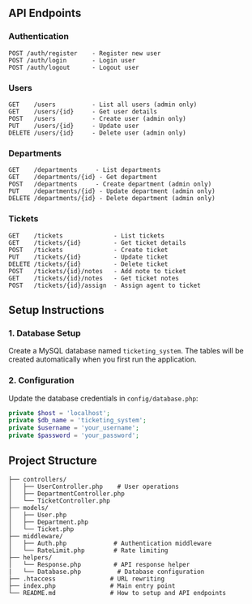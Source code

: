 ## API Endpoints

### Authentication
```
POST /auth/register    - Register new user
POST /auth/login       - Login user
POST /auth/logout      - Logout user
```

### Users
```
GET    /users          - List all users (admin only)
GET    /users/{id}     - Get user details
POST   /users          - Create user (admin only)
PUT    /users/{id}     - Update user
DELETE /users/{id}     - Delete user (admin only)
```

### Departments
```
GET    /departments     - List departments
GET    /departments/{id} - Get department
POST   /departments     - Create department (admin only)
PUT    /departments/{id} - Update department (admin only)
DELETE /departments/{id} - Delete department (admin only)
```

### Tickets
```
GET    /tickets              - List tickets
GET    /tickets/{id}         - Get ticket details
POST   /tickets              - Create ticket
PUT    /tickets/{id}         - Update ticket
DELETE /tickets/{id}         - Delete ticket
POST   /tickets/{id}/notes   - Add note to ticket
GET    /tickets/{id}/notes   - Get ticket notes
POST   /tickets/{id}/assign  - Assign agent to ticket
```

## Setup Instructions

### 1. Database Setup
Create a MySQL database named `ticketing_system`. The tables will be created automatically when you first run the application.

### 2. Configuration
Update the database credentials in `config/database.php`:
```php
private $host = 'localhost';
private $db_name = 'ticketing_system';
private $username = 'your_username';
private $password = 'your_password';
```

## Project Structure
```
├── controllers/
│   ├── UserController.php    # User operations
│   ├── DepartmentController.php
│   └── TicketController.php
├── models/
│   ├── User.php             
│   ├── Department.php
│   └── Ticket.php
├── middleware/
│   ├── Auth.php             # Authentication middleware
│   └── RateLimit.php        # Rate limiting
├── helpers/
│   └── Response.php         # API response helper
|   └── Database.php          # Database configuration
├── .htaccess               # URL rewriting
├── index.php               # Main entry point
└── README.md               # How to setup and API endpoints
```